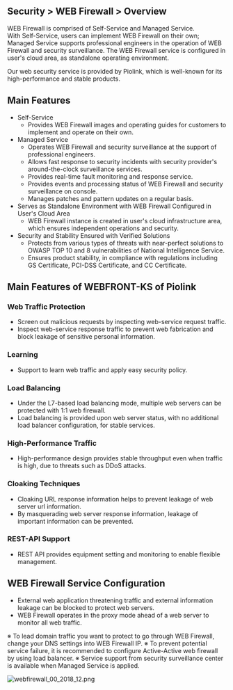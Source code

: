 ## Security > WEB Firewall > Overview

WEB Firewall is comprised of Self-Service and Managed Service.  
With Self-Service, users can implement WEB Firewall on their own; Managed Service supports professional engineers in the operation of WEB Firewall and security surveillance. The WEB Firewall service is configured in user's cloud area, as standalone operating environment. 

Our web security service is provided by Piolink, which is well-known for its high-performance and stable products. 

## Main Features 

* Self-Service 
    * Provides WEB Firewall images and operating guides for customers to implement and operate on their own.   
* Managed Service 
    * Operates WEB Firewall and security surveillance at the support of professional engineers. 
    * Allows fast response to security incidents with security provider's around-the-clock surveillance services.
    * Provides real-time fault monitoring and response service.
    * Provides events and processing status of WEB Firewall and security surveillance on console.
    * Manages patches and pattern updates on a regular basis. 
* Serves as Standalone Environment with WEB Firewall Configured in User's Cloud Area 
    * WEB Firewall instance is created in user's cloud infrastructure area, which ensures independent operations and security.
* Security and Stability Ensured with Verified Solutions
    * Protects from various types of threats with near-perfect solutions to OWASP TOP 10 and 8 vulnerabilities of National Intelligence Service.    
    * Ensures product stability, in compliance with regulations including GS Certificate, PCI-DSS Certificate, and CC Certificate.

## Main Features of WEBFRONT-KS of Piolink  

### Web Traffic Protection 

* Screen out malicious requests by inspecting web-service request traffic. 
* Inspect web-service response traffic to prevent web fabrication and block leakage of sensitive personal information. 

### Learning  

* Support to learn web traffic and apply easy security policy. 

### Load Balancing  

* Under the L7-based load balancing mode, multiple web servers can be protected with 1:1 web firewall. 
* Load balancing is provided upon web server status, with no additional load balancer configuration, for stable services. 

### High-Performance Traffic 

* High-performance design provides stable throughput even when traffic is high, due to threats such as DDoS attacks.

### Cloaking Techniques 

* Cloaking URL response information helps to prevent leakage of web server url information. 
* By masquerading web server response information, leakage of important information can be prevented. 

### REST-API Support 

* REST API provides equipment setting and monitoring to enable flexible management. 

## WEB Firewall Service Configuration 

* External web application threatening traffic and external information leakage can be blocked to protect web servers. 
* WEB Firewall operates in the proxy mode ahead of a web server to monitor all web traffic. 

※ To lead domain traffic you want to protect to go through WEB Firewall, change your DNS settings into WEB Firewall IP. 
※ To prevent potential service failure, it is recommended to configure Active-Active web firewall by using load balancer. 
※ Service support from security surveillance center is available when Managed Service is applied.  

![webfirewall_00_2018_12.png](https://static.toastoven.net/prod_web_firewall/webfirewall_00_201903_en.png)